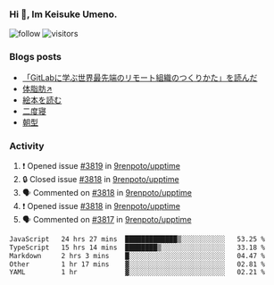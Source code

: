 ### Hi 👋, Im Keisuke Umeno.

<!--
**9renpoto/9renpoto** is a ✨ _special_ ✨ repository because its `README.md` (this file) appears on your GitHub profile.

Here are some ideas to get you started:

- 🔭 I’m currently working on ...
- 🌱 I’m currently learning ...
- 👯 I’m looking to collaborate on ...
- 🤔 I’m looking for help with ...
- 💬 Ask me about ...
- 📫 How to reach me: ...
- 😄 Pronouns: ...
- ⚡ Fun fact: ...
-->

![follow](https://img.shields.io/github/followers/9renpoto?label=Follow&style=social)
![visitors](https://komarev.com/ghpvc/?username=9renpoto&label=Profile%20views&color=0e75b6&style=flat)

### Blogs posts

<!-- BLOG-POST-LIST:START -->
- [「GitLabに学ぶ世界最先端のリモート組織のつくりかた」を読んだ](https://9renpoto.win/entry/2024/09/10/remote_organization)
- [体脂肪↗](https://9renpoto.win/entry/2024/08/12/gaining_fat)
- [絵本を読む](https://9renpoto.win/entry/2024/07/26/picture_book)
- [二度寝](https://9renpoto.win/entry/2024/07/18/going_back_to_sleep)
- [朝型](https://9renpoto.win/entry/2024/05/29/im-an-early)
<!-- BLOG-POST-LIST:END -->

### Activity

<!--START_SECTION:activity-->
1. ❗ Opened issue [#3819](https://github.com/9renpoto/upptime/issues/3819) in [9renpoto/upptime](https://github.com/9renpoto/upptime)
2. 🔒 Closed issue [#3818](https://github.com/9renpoto/upptime/issues/3818) in [9renpoto/upptime](https://github.com/9renpoto/upptime)
3. 🗣 Commented on [#3818](https://github.com/9renpoto/upptime/issues/3818#issuecomment-2426959917) in [9renpoto/upptime](https://github.com/9renpoto/upptime)
4. ❗ Opened issue [#3818](https://github.com/9renpoto/upptime/issues/3818) in [9renpoto/upptime](https://github.com/9renpoto/upptime)
5. 🗣 Commented on [#3817](https://github.com/9renpoto/upptime/issues/3817#issuecomment-2426881560) in [9renpoto/upptime](https://github.com/9renpoto/upptime)
<!--END_SECTION:activity-->

<!--START_SECTION:waka-->

```txt
JavaScript   24 hrs 27 mins  █████████████▒░░░░░░░░░░░   53.25 %
TypeScript   15 hrs 14 mins  ████████▒░░░░░░░░░░░░░░░░   33.18 %
Markdown     2 hrs 3 mins    █░░░░░░░░░░░░░░░░░░░░░░░░   04.47 %
Other        1 hr 17 mins    ▓░░░░░░░░░░░░░░░░░░░░░░░░   02.81 %
YAML         1 hr            ▓░░░░░░░░░░░░░░░░░░░░░░░░   02.21 %
```

<!--END_SECTION:waka-->
